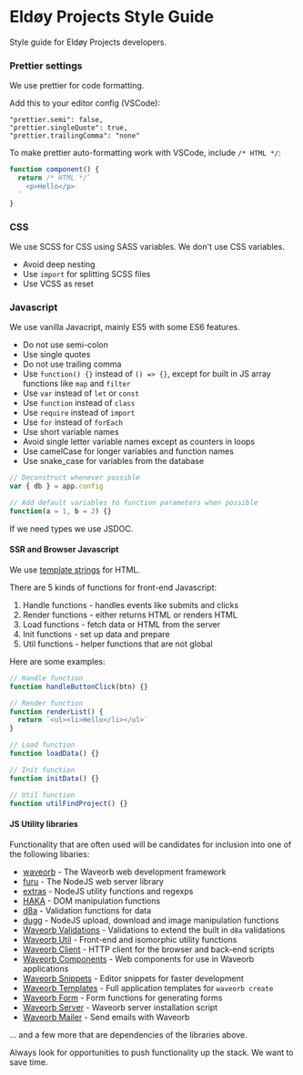 # Eldøy Projects Style Guide

Style guide for Eldøy Projects developers.

### Prettier settings

We use prettier for code formatting.

Add this to your editor config (VSCode):

```
"prettier.semi": false,
"prettier.singleQuote": true,
"prettier.trailingComma": "none"
```

To make prettier auto-formatting work with VSCode, include `/* HTML */`:

```js
function component() {
  return /* HTML */`
    <p>Hello</p>
  `
}
```

### CSS

We use SCSS for CSS using SASS variables. We don't use CSS variables.

- Avoid deep nesting
- Use `import` for splitting SCSS files
- Use VCSS as reset

### Javascript

We use vanilla Javacript, mainly ES5 with some ES6 features.

- Do not use semi-colon
- Use single quotes
- Do not use trailing comma
- Use `function() {}` instead of `() => {}`, except for built in JS array functions like `map` and `filter`
- Use `var` instead of `let` or `const`
- Use `function` instead of `class`
- Use `require` instead of `import`
- Use `for` instead of `forEach`
- Use short variable names
- Avoid single letter variable names except as counters in loops
- Use camelCase for longer variables and function names
- Use snake_case for variables from the database

```js
// Deconstruct whenever possible
var { db } = app.config

// Add default variables to function parameters when possible
function(a = 1, b = 2) {}
```

If we need types we use JSDOC.

#### SSR and Browser Javascript

We use [template strings](https://developer.mozilla.org/en-US/docs/Web/JavaScript/Reference/Template_literals) for HTML.

There are 5 kinds of functions for front-end Javascript:

1. Handle functions - handles events like submits and clicks
2. Render functions - either returns HTML or renders HTML
3. Load functions - fetch data or HTML from the server
4. Init functions - set up data and prepare
5. Util functions - helper functions that are not global

Here are some examples:

```js
// Handle function
function handleButtonClick(btn) {}

// Render function
function renderList() {
  return `<ul><li>Hello</li></ul>`
}

// Load function
function loadData() {}

// Init function
function initData() {}

// Util function
function utilFindProject() {}
```

#### JS Utility libraries

Functionality that are often used will be candidates for inclusion into one of the following libaries:

- [waveorb](https://github.com/eldoy/waveorb) - The Waveorb web development framework
- [furu](https://github.com/eldoy/furu) - The NodeJS web server library
- [extras](https://github.com/eldoy/extras) - NodeJS utility functions and regexps
- [HAKA](https://github.com/eldoy/haka) - DOM manipulation functions
- [d8a](https://github.com/eldoy/d8a) - Validation functions for data
- [dugg](https://github.com/eldoy/dugg) - NodeJS upload, download and image manipulation functions
- [Waveorb Validations](https://github.com/eldoy/waveorb-validations) - Validations to extend the built in `d8a` validations
- [Waveorb Util](https://github.com/eldoy/waveorb-util) - Front-end and isomorphic utility functions
- [Waveorb Client](https://github.com/eldoy/waveorb-client) - HTTP client for the browser and back-end scripts
- [Waveorb Components](https://github.com/eldoy/waveorb-components) - Web components for use in Waveorb applications
- [Waveorb Snippets](https://github.com/eldoy/waveorb-snippets) - Editor snippets for faster development
- [Waveorb Templates](https://github.com/eldoy/waveorb-templates) - Full application templates for `waveorb create`
- [Waveorb Form](https://github.com/eldoy/waveorb-form) - Form functions for generating forms
- [Waveorb Server](https://github.com/eldoy/waveorb-form) - Waveorb server installation script
- [Waveorb Mailer](https://github.com/eldoy/waveorb-mailer) - Send emails with Waveorb

... and a few more that are dependencies of the libraries above.

Always look for opportunities to push functionality up the stack. We want to save time.
